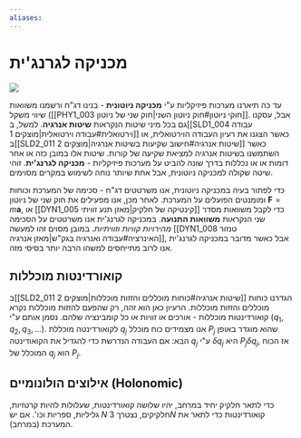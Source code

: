 ```yaml
---
aliases:
---
```

# מכניקה לגרנג'ית

![](https://youtu.be/Q10_srZ-pbs?si=bWQAFl5iwYUeL6on)

עד כה תיארנו מערכות פיזיקליות ע"י **מכניקה ניוטונית** - בנינו דג"ח ורשמנו משוואות שיווי משקל ([[PHY1_003 חוקי ניוטון#חוק ניוטון השני|חוק שני של ניוטון]]. אבל, עסקנו גם בכל מיני שיטות הנקראות **שיטות אנרגיה**. למשל, ב[[SLD1_004 עבודה וירטואלית#עבודה וירטואלית|מוצקים 1]] כאשר הצגנו את רעיון העבודה הוירטואלית, או ב[[SLD2_011 שיטות אנרגיה#חישוב שקיעות בשיטות אנרגיה|מוצקים 2]] כאשר השתמשנו בשיטות אנרגיה למציאת שקיעה של קורות.
שיטות אלו במובן כזה או אחר דומות או או נכללות בדרך שונה להביט על מערכות פיזיקליות - **מכניקה לגרנג'ית**. זוהי שיטה שקולה למכניקה ניוטונית, אבל אחת שיותר נוחה לשימוש במקרים מסוימים.

כדי לפתור בעיה במכניקה ניוטונית, אנו משרטטים דג"ח - סכימה של המערכת וכוחות ומומנטים הפועלים על המערכת. לאחר מכן, אנו מפעילים את חוק שני של ניוטון $\mathbf{F}=m\mathbf{a}$, או [[DYN1_005 קינטיקה של חלקיק|מאזן תנע זוויתי]] כדי  לקבל משוואות מסדר שני הנקראות **משוואות התנועה**.
במכניקה לגרנג'ית אנו משרטטים על הסכימה *מהירויות קוויות וזוויתיות*. במובן מסוים זהו למעשה [[DYN1_008 טנזור האינרציה#עבודה ואנרגיה בגק"ש|מאזן אנרגיה]], אבל כאשר מדובר במכניקה לגרנג'ית אנו לרוב מתייחסים למשהו הרבה יותר בסיסי מזה.

## קואורדינטות מוכללות
ב[[SLD2_011 שיטות אנרגיה#כוחות מוכללים והזזות מוכללות|מוצקים 2]] הגדרנו כוחות מוכללים והזזות מוכללות. הרעיון כאן הוא זהה, רק שהפעם להזזות מוכללות נקרא קואורדינטות מוכללות - אורכים או זוויות או כל קומבינציה שלהם. נסמן אותם ע"י $({q}_{1},{q}_{2},{q}_{3},\dots)$.
לקואורדינטה מוכללת $q_{j}$ אנו מצמידים כוח מוכלל $P_{j}$ שהוא מוגדר באופן הבא: אם העבודה הנדרשת כדי להגדיל את הקואודינטה $q_{j}$ ע"י $\delta q_{j}$ היא $P_{j}\delta q_{j}$, אז הכוח המוכלל של $q_{j}$ הוא $P_{j}$.

## אילוצים הולונומיים (Holonomic)
כדי לתאר חלקיק יחיד במרחב, יהיו שלושה קואורדינטות, שעלולות להיות קרטזיות, גליליות, ספריות וכו'. אם יש $N$ חלקיקים, נצטרך $3N$ קואורדינטות כדי לתאר את המערכת (במרחב).
